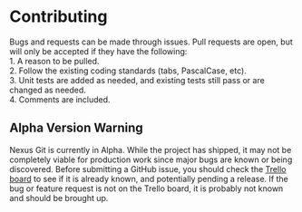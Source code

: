 # Contributing
Bugs and requests can be made through issues. Pull requests are
open, but will only be accepted if they have the following:
<br>1. A reason to be pulled.
<br>2. Follow the existing coding standards (tabs, PascalCase, etc).
<br>3. Unit tests are added as needed, and existing tests still pass or are changed as needed.
<br>4. Comments are included.

## Alpha Version Warning
Nexus Git is currently in Alpha. While the project has shipped,
it may not be completely viable for production work since major
bugs are known or being discovered. Before submitting a GitHub
issue, you should check the [Trello board](https://trello.com/b/X8m8cH9I/nexus-git-board)
to see if it is already known, and potentially pending a release.
If the bug or feature request is not on the Trello board, it is
probably not known and should be brought up.